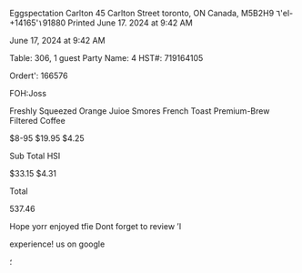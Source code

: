 Eggspectation Carlton
45 Carlton Street
toronto, ON
Canada, Μ5Β2Η9
٦'el-+14165'١91880
Printed June 17. 2024 at 9:42 AM

June 17, 2024 at 9:42 AM

Table: 306, 1 guest
Party Name: 4
HST#: 719164105

Ordert':
166576

FOH:Joss

Freshly Squeezed Orange Juioe
Smores French Toast
Premium-Brew Filtered Coffee

$8-95
$19.95
$4.25

Sub Total
HSI

$33.15
$4.31

Total

537.46

Hope yorr enjoyed tfie
Dont forget to review ’ا

experience!
us on google

؛
